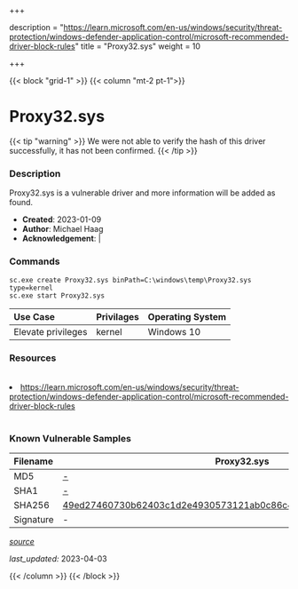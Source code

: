 +++

description = "https://learn.microsoft.com/en-us/windows/security/threat-protection/windows-defender-application-control/microsoft-recommended-driver-block-rules"
title = "Proxy32.sys"
weight = 10

+++


{{< block "grid-1" >}}
{{< column "mt-2 pt-1">}}


# Proxy32.sys 


{{< tip "warning" >}}
We were not able to verify the hash of this driver successfully, it has not been confirmed.
{{< /tip >}}


### Description

Proxy32.sys is a vulnerable driver and more information will be added as found.

- **Created**: 2023-01-09
- **Author**: Michael Haag
- **Acknowledgement**:  | [](https://twitter.com/)

### Commands

```
sc.exe create Proxy32.sys binPath=C:\windows\temp\Proxy32.sys type=kernel
sc.exe start Proxy32.sys
```

| Use Case | Privilages | Operating System | 
|:---- | ---- | ---- |
| Elevate privileges | kernel | Windows 10 |

### Resources
<br>
<li><a href=" https://learn.microsoft.com/en-us/windows/security/threat-protection/windows-defender-application-control/microsoft-recommended-driver-block-rules"> https://learn.microsoft.com/en-us/windows/security/threat-protection/windows-defender-application-control/microsoft-recommended-driver-block-rules</a></li>
<br>

### Known Vulnerable Samples

| Filename | Proxy32.sys |
|:---- | ---- | 
| MD5 | <a href="https://www.virustotal.com/gui/file/-">-</a> |
| SHA1 | <a href="https://www.virustotal.com/gui/file/-">-</a> |
| SHA256 | <a href="https://www.virustotal.com/gui/file/49ed27460730b62403c1d2e4930573121ab0c86c442854bc0a62415ca445a810">49ed27460730b62403c1d2e4930573121ab0c86c442854bc0a62415ca445a810</a> |
| Signature | -   |


[*source*](https://github.com/magicsword-io/LOLDrivers/tree/main/yaml/proxy32.sys.yml)

*last_updated:* 2023-04-03








{{< /column >}}
{{< /block >}}
